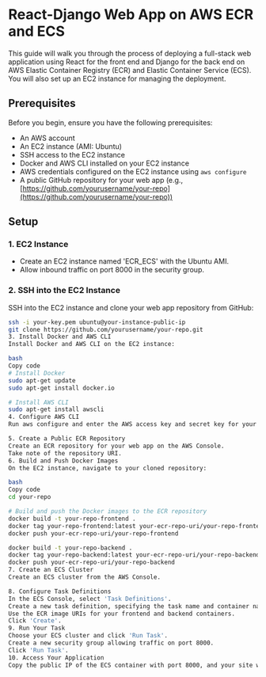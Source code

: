 # React-Django Web App on AWS ECR and ECS

This guide will walk you through the process of deploying a full-stack web application using React for the front end and Django for the back end on AWS Elastic Container Registry (ECR) and Elastic Container Service (ECS). You will also set up an EC2 instance for managing the deployment.

## Prerequisites

Before you begin, ensure you have the following prerequisites:

- An AWS account
- An EC2 instance (AMI: Ubuntu)
- SSH access to the EC2 instance
- Docker and AWS CLI installed on your EC2 instance
- AWS credentials configured on the EC2 instance using `aws configure`
- A public GitHub repository for your web app (e.g., [https://github.com/yourusername/your-repo](https://github.com/yourusername/your-repo))

## Setup

### 1. EC2 Instance

- Create an EC2 instance named 'ECR_ECS' with the Ubuntu AMI.
- Allow inbound traffic on port 8000 in the security group.

### 2. SSH into the EC2 Instance

SSH into the EC2 instance and clone your web app repository from GitHub:

```bash
ssh -i your-key.pem ubuntu@your-instance-public-ip
git clone https://github.com/yourusername/your-repo.git
3. Install Docker and AWS CLI
Install Docker and AWS CLI on the EC2 instance:

bash
Copy code
# Install Docker
sudo apt-get update
sudo apt-get install docker.io

# Install AWS CLI
sudo apt-get install awscli
4. Configure AWS CLI
Run aws configure and enter the AWS access key and secret key for your AWS account.

5. Create a Public ECR Repository
Create an ECR repository for your web app on the AWS Console.
Take note of the repository URI.
6. Build and Push Docker Images
On the EC2 instance, navigate to your cloned repository:

bash
Copy code
cd your-repo

# Build and push the Docker images to the ECR repository
docker build -t your-repo-frontend .
docker tag your-repo-frontend:latest your-ecr-repo-uri/your-repo-frontend:latest
docker push your-ecr-repo-uri/your-repo-frontend

docker build -t your-repo-backend .
docker tag your-repo-backend:latest your-ecr-repo-uri/your-repo-backend:latest
docker push your-ecr-repo-uri/your-repo-backend
7. Create an ECS Cluster
Create an ECS cluster from the AWS Console.

8. Configure Task Definitions
In the ECS Console, select 'Task Definitions'.
Create a new task definition, specifying the task name and container name.
Use the ECR image URIs for your frontend and backend containers.
Click 'Create'.
9. Run Your Task
Choose your ECS cluster and click 'Run Task'.
Create a new security group allowing traffic on port 8000.
Click 'Run Task'.
10. Access Your Application
Copy the public IP of the ECS container with port 8000, and your site will be live.

